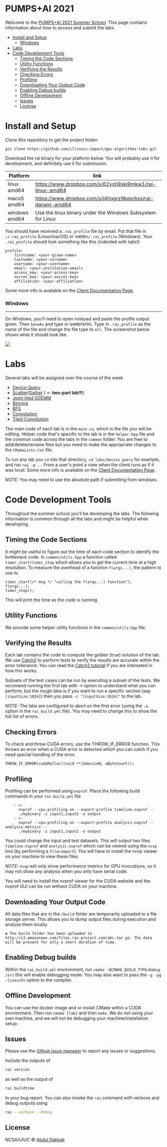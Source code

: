 # PUMPS+AI 2021


Welcome to the [PUMPS+AI 2021 Summer School](https://pumps.bsc.es/2019/).
This page contains information about how to access and submit the labs.
- [Install and Setup](#install-and-setup)
    - [Windows](#windows)
- [Labs](#labs)
- [Code Development Tools](#code-development-tools)
  - [Timing the Code Sections](#timing-the-code-sections)
  - [Utility Functions](#utility-functions)
  - [Verifying the Results](#verifying-the-results)
  - [Checking Errors](#checking-errors)
  - [Profiling](#profiling)
  - [Downloading Your Output Code](#downloading-your-output-code)
  - [Enabling Debug builds](#enabling-debug-builds)
  - [Offline Development](#offline-development)
  - [Issues](#issues)
  - [License](#license)

# Install and Setup

Clone this repository to get the project folder.

    git clone https://github.com/illinois-impact/gpu-algorithms-labs.git

Download the rai binary for your platform below.
You will probably use it for development, and definitely use it for submission.

|Platform | link |
|-|-|
|linux amd64   | https://www.dropbox.com/s/62vxti9ski9mkw1/rai-linux-amd64  |
|macoS amd64   | https://www.dropbox.com/s/j4hqgrz9kqsrbss/rai-darwin-amd64 |
|windows amd64 | Use the linux binary under the Windows Subsystem for Linux |



You should have received a `.rai_profile` file by email.
Put that file in `~/.rai_profile` (Linux/macOS) or `%HOME%/.rai_profile` (Windows).
Your `.rai_profile` should look something like this (indented with tabs!)

    profile:
        firstname: <your-given-name>
        lastname: <your-surname>
        username: <your-username>
        email: <your-institution-email>
        access_key: <your-access-key>
        secret_key: <your-secret-key>
        affiliation: <your-affiliation>

Some more info is available on the [Client Documentation Page](https://github.com/rai-project/rai).

### Windows

****
On Windows, you'll need to open notepad and paste the profile output given. Then `SaveAs` and type in `%HOMEPATH%`.
Type in `.rai_profile` as the name of the file and change the file type to `all`.
The screenshot below shows what it should look like.

![](2018-07-16-07-58-08.png)


# Labs

Several labs will be assigned over the course of the week

* [Device Query](https://github.com/illinois-impact/gpu-algorithms-labs/tree/su2021_pumps/labs/device_query)
* [Scatter](labs/scatter)/[Gather](labs/gather) ( <- **two-part lab!!!**)
* [Joint-tiled SGEMM](labs/sgemm-regtiled-coarsened)
* [Binning](labs/binning)
* [BFS](labs/bfs)
* [Convolution](labs/basic_conv)
* [Tiled Convolution](labs/tiled_conv)

The main code of each lab is in the `main.cu`, which is the file you will be editing. Helper code that's specific to the lab is in the `helper.hpp` file and the common code across the labs in the `common` folder. You are free to add/delete/rename files but you need to make the appropriate changes to the `CMakeLists.txt` file.

To run any lab you `cd` into that directory, `cd labs/device_query` for example, and run `rai -p .` .
From a user's point a view when the client runs as if it was local.
Some more info is available on the [Client Documentation Page](https://github.com/rai-project/rai).

_NOTE:_ You may need to use the absolute path if submitting from windows.

# Code Development **Tools**

Throughout the summer school you'll be developing the labs. The folowing information is common through all the labs and might be helpful while developing.

## Timing the Code Sections

It might be useful to figure out the time of each code section to identify the bottleneck code.
In `common/utils.hpp` a function called `timer_start/timer_stop` which allows you to get the current time at a high resolution.
To measure the overhead of a function `f(args...)`, the pattern to use is:

```{.cpp}
timer_start(/* msg */ "calling the f(args...) function");
f(args...);
timer_stop();
```

This will print the time as the code is running.


## Utility Functions

We provide some helper utility functions in the `common/utils.hpp` file.

## Verifying the Results

Each lab contains the code to compute the golden (true) solution of the lab. We use [Catch2](https://github.com/catchorg/Catch2) to perform tests to verify the results are accurate within the error tollerance. You can read the [Catch2 tutorial](https://github.com/catchorg/Catch2/blob/master/docs/tutorial.md#top) if you are interested in how this works.

Subsets of the test cases can be run by executing a subset of the tests. We recomend running the first lab with `-h` option to understand what you can perform, but the rough idea is if you want to run a specific section (say `[inputSize:1024]`) then you pass `-c "[inputSize:1024]"` to the lab.


_NOTE:_ The labs are configured to abort on the first error (using the `-a` option in the `rai_build.yml` file). You may need to change this to show the full list of errors.

## Checking Errors

To check and throw CUDA errors, use the THROW_IF_ERROR function. This throws an error when a CUDA error is detected which you can catch if you need special handling of the error.

```{.cpp}
THROW_IF_ERROR(cudaMalloc((void **)&deviceW, wByteCount));
```


## Profiling

Profiling can be performed using `nvprof`. Place the following build commands in your `rai-build.yml` file

```**yaml**
    - >-
      nvprof --cpu-profiling on --export-profile timeline.nvprof --
      ./mybinary -i input1,input2 -o output
    - >-
      nvprof --cpu-profiling on --export-profile analysis.nvprof --analysis-metrics --
      ./mybinary -i input1,input2 -o output
```

You could change the input and test datasets. This will output two files `timeline.nvprof` and `analysis.nvprof` which can be viewed using the `nvvp` tool (by performing a `file>import`). You will have to install the nvvp viewer on your machine to view these files.

_NOTE:_ `nvvp` will only show performance metrics for GPU invocations, so it may not show any analysis when you only have serial code.

You will need to install the nvprof viewer for the CUDA website and the nvprof GUI can be run without CUDA on your machine.

## Downloading Your Output Code

All data files that are in the `/build` folder are temporarily uploaded to a file storage server. This allows you to dump output files during execution and analyze them locally.

```
✱ The build folder has been uploaded to http://s3.amazonaws.com/files.rai-project.com/abc.tar.gz. The data will be present for only a short duration of time.
```


## Enabling Debug builds

Within the `rai_build.yml` environment, run `cmake -DCMAKE_BUILD_TYPE=Debug /src` this will enable debugging mode. You may also want to pass the `-g -pg -lineinfo` option to the compiler.

## Offline Development

You can use the docker image and or install CMake within a CUDA envrionment. Then run `cmake [lab]` and then `make`. We do not using your own machine, and we will not be debugging your machine/installation setup.

## Issues


Please use the [Github issue manager] to report any issues or suggestions.

Include the outputs of

```bash
rai version
```

as well as the output of

```bash
rai buildtime
```

In your bug report. You can also invoke the `rai` command with verbose and debug outputs using

```bash
rai --verbose --debug
```

[github issue manager]: https://github.com/illinois-impact/pumps/issues

## License

NCSA/UIUC © [Abdul Dakkak](http://impact.crhc.illinois.edu/Content_Page.aspx?student_pg=Default-dakkak)



